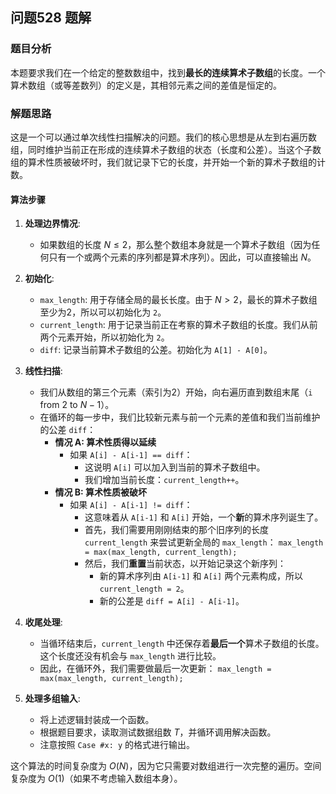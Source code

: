## 问题528 题解

### 题目分析

本题要求我们在一个给定的整数数组中，找到**最长的连续算术子数组**的长度。一个算术数组（或等差数列）的定义是，其相邻元素之间的差值是恒定的。

### 解题思路

这是一个可以通过单次线性扫描解决的问题。我们的核心思想是从左到右遍历数组，同时维护当前正在形成的连续算术子数组的状态（长度和公差）。当这个子数组的算术性质被破坏时，我们就记录下它的长度，并开始一个新的算术子数组的计数。

#### 算法步骤

1.  **处理边界情况**:
    -   如果数组的长度 $N \le 2$，那么整个数组本身就是一个算术子数组（因为任何只有一个或两个元素的序列都是算术序列）。因此，可以直接输出 $N$。

2.  **初始化**:
    -   `max_length`: 用于存储全局的最长长度。由于 $N > 2$，最长的算术子数组至少为2，所以可以初始化为 `2`。
    -   `current_length`: 用于记录当前正在考察的算术子数组的长度。我们从前两个元素开始，所以初始化为 `2`。
    -   `diff`: 记录当前算术子数组的公差。初始化为 `A[1] - A[0]`。

3.  **线性扫描**:
    -   我们从数组的第三个元素（索引为2）开始，向右遍历直到数组末尾（`i` from 2 to $N-1$）。
    -   在循环的每一步中，我们比较新元素与前一个元素的差值和我们当前维护的公差 `diff`：
        -   **情况 A: 算术性质得以延续**
            -   如果 `A[i] - A[i-1] == diff`：
                -   这说明 `A[i]` 可以加入到当前的算术子数组中。
                -   我们增加当前长度：`current_length++`。
        -   **情况 B: 算术性质被破坏**
            -   如果 `A[i] - A[i-1] != diff`：
                -   这意味着从 `A[i-1]` 和 `A[i]` 开始，一个**新**的算术序列诞生了。
                -   首先，我们需要用刚刚结束的那个旧序列的长度 `current_length` 来尝试更新全局的 `max_length`：
                    `max_length = max(max_length, current_length);`
                -   然后，我们**重置**当前状态，以开始记录这个新序列：
                    -   新的算术序列由 `A[i-1]` 和 `A[i]` 两个元素构成，所以 `current_length = 2`。
                    -   新的公差是 `diff = A[i] - A[i-1]`。

4.  **收尾处理**:
    -   当循环结束后，`current_length` 中还保存着**最后一个**算术子数组的长度。这个长度还没有机会与 `max_length` 进行比较。
    -   因此，在循环外，我们需要做最后一次更新：
        `max_length = max(max_length, current_length);`

5.  **处理多组输入**:
    -   将上述逻辑封装成一个函数。
    -   根据题目要求，读取测试数据组数 $T$，并循环调用解决函数。
    -   注意按照 `Case #x: y` 的格式进行输出。

这个算法的时间复杂度为 $O(N)$，因为它只需要对数组进行一次完整的遍历。空间复杂度为 $O(1)$（如果不考虑输入数组本身）。
